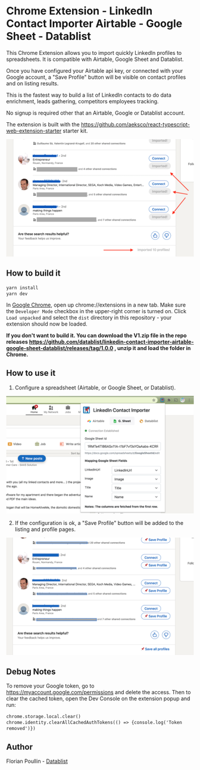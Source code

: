 # Chrome Extension - LinkedIn Contact Importer Airtable - Google Sheet - Datablist

This Chrome Extension allows you to import quickly LinkedIn profiles to spreadsheets. It is compatible with Airtable, Google Sheet and Datablist.

Once you have configured your Airtable api key, or connected with your Google account, a "Save Profile" button will be visible on contact profiles and on listing results.

This is the fastest way to build a list of LinkedIn contacts to do data enrichment, leads gathering, competitors employees tracking.

No signup is required other that an Airtable, Google or Datablist account.


The extension is built with the https://github.com/aeksco/react-typescript-web-extension-starter starter kit.

![Import Contacts Listing](images/ImportListingDone.png "Import Contacts Listing")


## How to build it

```shell
yarn install
yarn dev
```

In [Google Chrome](https://www.google.com/chrome/), open up chrome://extensions in a new tab. Make sure the `Developer Mode` checkbox in the upper-right corner is turned on. Click `Load unpacked` and select the `dist` directory in this repository - your extension should now be loaded.

**If you don't want to build it. You can download the V1.zip file in the repo releases https://github.com/datablist/linkedin-contact-importer-airtable-google-sheet-datablist/releases/tag/1.0.0 , unzip it and load the folder in Chrome.**


## How to use it

1. Configure a spreadsheet (Airtable, or Google Sheet, or Datablist).

![Chrome](images/Chrome.png "Chrome Configuration")

2. If the configuration is ok, a "Save Profile" button will be added to the listing and profile pages.

![Import Contacts Listing](images/ImportListing.png "Import Contacts Listing")

## Debug Notes

To remove your Google token, go to https://myaccount.google.com/permissions and delete the access. Then to clear the cached token, open the Dev Console on the extension popup and run:

```
chrome.storage.local.clear()
chrome.identity.clearAllCachedAuthTokens(() => {console.log('Token removed')})
```


## Author

Florian Poullin - [Datablist](https://www.datablist.com/)
